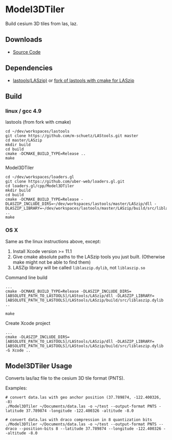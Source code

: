 # Model3DTiler

Build cesium 3D tiles from las, laz.

## Downloads

* [Source Code](https://github.com/uber-web/loaders.gl/tree/master/cpp/Model3DTiler)

## Dependencies

* [lastools(LASzip)](https://github.com/LAStools/LAStools) or [fork of lastools with cmake for LASzip](https://github.com/m-schuetz/LAStools)

## Build

### linux / gcc 4.9


lastools (from fork with cmake)

```
cd ~/dev/workspaces/lastools
git clone https://github.com/m-schuetz/LAStools.git master
cd master/LASzip
mkdir build
cd build
cmake -DCMAKE_BUILD_TYPE=Release ..
make

```

Model3DTiler

```
cd ~/dev/workspaces/loaders.gl
git clone https://github.com/uber-web/loaders.gl.git
cd loaders.gl/cpp/Model3DTiler
mkdir build
cd build
cmake -DCMAKE_BUILD_TYPE=Release -DLASZIP_INCLUDE_DIRS=~/dev/workspaces/lastools/master/LASzip/dll -DLASZIP_LIBRARY=~/dev/workspaces/lastools/master/LASzip/build/src/liblaszip.so ..
make

```

### OS X

Same as the linux instructions above, except:

1. Install Xcode version >= 11.1
2. Give cmake absolute paths to the LASzip tools you just built. (Otherwise make might not be able to find them)
3. LASZip library will be called `liblaszip.dylib`, not `liblaszip.so`

Command line build

```
...
cmake -DCMAKE_BUILD_TYPE=Release -DLASZIP_INCLUDE_DIRS=[ABSOLUTE_PATH_TO_LASTOOLS]/LAStools/LASzip/dll -DLASZIP_LIBRARY=[ABSOLUTE_PATH_TO_LASTOOLS]/LAStools/LASzip/build/src/liblaszip.dylib ..

make

```

Create Xcode project

```
...
cmake -DLASZIP_INCLUDE_DIRS=[ABSOLUTE_PATH_TO_LASTOOLS]/LAStools/LASzip/dll -DLASZIP_LIBRARY=[ABSOLUTE_PATH_TO_LASTOOLS]/LAStools/LASzip/build/src/liblaszip.dylib -G Xcode ..

```

## Model3DTiler Usage

Converts las/laz file to the cesium 3D tile format (PNTS).

Examples:

    # convert data.las with geo anchor position (37.789874, -122.400326, -8)
    ./Model3DTiler ~/Documents/data.las -o ~/test --output-format PNTS -latitude 37.789874 -longitude -122.400326 -altitude -8.0

    # convert data.las with draco compression in 8 quantization bits
    ./Model3DTiler ~/Documents/data.las -o ~/test --output-format PNTS --draco --position-bits 8 --latitude 37.789874 --longitude -122.400326 --altitude -8.0
